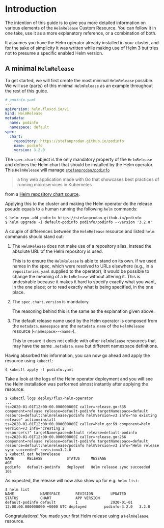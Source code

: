 # Introduction

The intention of this guide is to give you more detailed information on various
elements of the `HelmRelease` Custom Resource. You can follow it in one take,
use it as a more explanatory reference, or a combination of both.

It assumes you have the Helm operator already installed in your cluster, and
for the sake of simplicity it was written while making use of Helm 3 but tries
not to presume a specific enabled Helm version.

## A minimal `HelmRelease`

To get started, we will first create the most minimal `HelmRelease` possible.
We will use (parts) of this minimal `HelmRelease` as an example throughout the
rest of this guide.

```yaml
# podinfo.yaml
---
apiVersion: helm.fluxcd.io/v1
kind: HelmRelease
metadata:
  name: podinfo
  namespace: default
spec:
  chart:
    repository: https://stefanprodan.github.io/podinfo
    name: podinfo
    version: 3.2.0
```

The `spec.chart` object is the only mandatory property of the `HelmRelease`
and defines the Helm chart that should be installed by the Helm operator. This
`HelmRelease` will manage [`stefanprodan/podinfo`](https://github.com/stefanprodan/podinfo)

> a tiny web application made with Go that showcases best practices of running
> microservices in Kubernetes

from a [Helm repository chart source](./chart-sources.md#helm-repositories).

Applying this to the cluster and making the Helm operator do the release pseudo
equals to a human running the following `helm` commands:

```console
$ helm repo add podinfo https://stefanprodan.github.io/podinfo
$ helm upgrade -i default-podinfo podinfo/podinfo --version '3.2.0'
```

A couple of differences between the `HelmRelease` resource and listed `helm`
commands should stand out:

1. The `HelmRelease` does not make use of a repository alias, instead the
   absolute URL of the Helm repository is used.

   This is to ensure the `HelmRelease` is able to stand on its own. If we used
   names in the spec, which were resolved to URLs elsewhere (e.g., in a
   `repositories.yaml` supplied to the operator), it would be possible to
   change the meaning of a `HelmRelease` without altering it. This is
   undesirable because it makes it hard to specify exactly what you want, in
   the one place; or to read exactly what is being specified, in the one place.
1. The `spec.chart.version` is mandatory.

   The reasoning behind this is the same as the explanation given above.
1. The default release name used by the Helm operator is composed from the
  `metadata.namespace` and the `metadata.name` of the `HelmRelease` resource
  (`<namespace>-<name>`).
  
   This to ensure it does not collide with other `HelmRelease` resources that
   may have the same `.metadata.name` but different namespace definitions.

Having absorbed this information, you can now go ahead and apply the resource
using `kubectl`:

```console
$ kubectl apply -f podinfo.yaml
```

Take a look at the logs of the Helm operator deployment and you will see the
Helm installation was performed almost instantly after applying the resource:

```console
$ kubectl logs deploy/flux-helm-operator
...
ts=2020-01-01T12:00:00.000000000Z caller=release.go:335 component=release release=default-podinfo targetNamespace=default resource=default:helmrelease/podinfo helmVersion=v3 info="no existing release" action=install
ts=2020-01-01T12:00:00.000000000Z caller=helm.go:69 component=helm version=v3 info="creating 2
resource(s)" targetNamespace=default release=default-podinfo
ts=2020-01-01T12:00:00.000000000Z caller=release.go:266 component=release release=default-podinfo targetNamespace=default resource=default:helmrelease/podinfo helmVersion=v3 info="Helm release sync succeeded" revision=3.2.0
$ kubectl get helmrelease
NAME      RELEASE           STATUS     MESSAGE                       AGE
podinfo   default-podinfo   deployed   Helm release sync succeeded   10s
```

As expected, the release will now also show up for e.g. `helm list`:

```console
$ helm list
NAME            NAMESPACE       REVISION        UPDATED                                 STATUS          CHART           APP VERSION
default-podinfo default         1               2020-01-01 12:00:00.000000000 +0000 UTC deployed        podinfo-3.2.0   3.2.0
```

Congratulations! You made your first Helm release using a `HelmRelease`
resource.
